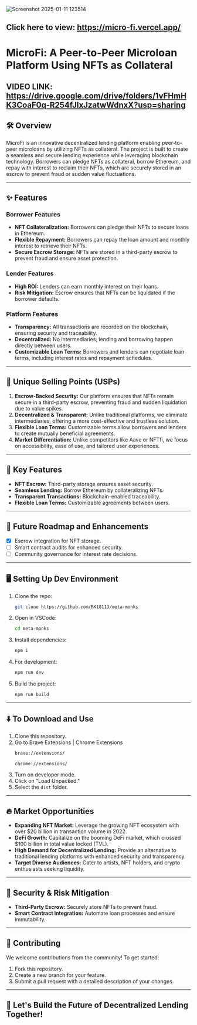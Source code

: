 
![Screenshot 2025-01-11 123514](https://github.com/user-attachments/assets/a1cea7b0-09bf-40ef-97f8-b50709f3c5b5)

## Click here to view: https://micro-fi.vercel.app/

# MicroFi: A Peer-to-Peer Microloan Platform Using NFTs as Collateral
## VIDEO LINK: https://drive.google.com/drive/folders/1vFHmHK3CoaF0q-R254fJIxJzatwWdnxX?usp=sharing
## 🛠️ Overview
MicroFi is an innovative decentralized lending platform enabling peer-to-peer microloans by utilizing NFTs as collateral. The project is built to create a seamless and secure lending experience while leveraging blockchain technology. Borrowers can pledge NFTs as collateral, borrow Ethereum, and repay with interest to reclaim their NFTs, which are securely stored in an escrow to prevent fraud or sudden value fluctuations.

---

## ✨ Features

### Borrower Features
- **NFT Collateralization:** Borrowers can pledge their NFTs to secure loans in Ethereum.
- **Flexible Repayment:** Borrowers can repay the loan amount and monthly interest to retrieve their NFTs.
- **Secure Escrow Storage:** NFTs are stored in a third-party escrow to prevent fraud and ensure asset protection.

### Lender Features
- **High ROI:** Lenders can earn monthly interest on their loans.
- **Risk Mitigation:** Escrow ensures that NFTs can be liquidated if the borrower defaults.

### Platform Features
- **Transparency:** All transactions are recorded on the blockchain, ensuring security and traceability.
- **Decentralized:** No intermediaries; lending and borrowing happen directly between users.
- **Customizable Loan Terms:** Borrowers and lenders can negotiate loan terms, including interest rates and repayment schedules.

---

## 🔑 Unique Selling Points (USPs)

1. **Escrow-Backed Security:** Our platform ensures that NFTs remain secure in a third-party escrow, preventing fraud and sudden liquidation due to value spikes.
2. **Decentralized & Transparent:** Unlike traditional platforms, we eliminate intermediaries, offering a more cost-effective and trustless solution.
3. **Flexible Loan Terms:** Customizable terms allow borrowers and lenders to create mutually beneficial agreements.
4. **Market Differentiation:** Unlike competitors like Aave or NFTfi, we focus on accessibility, ease of use, and tailored user experiences.

---

## 🌟 Key Features

- **NFT Escrow:** Third-party storage ensures asset security.
- **Seamless Lending:** Borrow Ethereum by collateralizing NFTs.
- **Transparent Transactions:** Blockchain-enabled traceability.
- **Flexible Loan Terms:** Customizable agreements between users.

---

## 🔮 Future Roadmap and Enhancements

- [x] Escrow integration for NFT storage.
- [ ] Smart contract audits for enhanced security.
- [ ] Community governance for interest rate decisions.

---

## 🖥️ Setting Up Dev Environment

1. Clone the repo:
    ```bash
    git clone https://github.com/RK18113/meta-monks
    ```
2. Open in VSCode:
    ```bash
    cd meta-monks
    ```
3. Install dependencies:
    ```bash
    npm i
    ```
4. For development:
    ```bash
    npm run dev
    ```
5. Build the project:
    ```bash
    npm run build
    ```

---

## ⬇️ To Download and Use

1. Clone this repository.
2. Go to Brave Extensions | Chrome Extensions
    ```bash
    brave://extensions/
    ```
    ```bash
    chrome://extensions/
    ```
3. Turn on developer mode.
4. Click on "Load Unpacked."
5. Select the `dist` folder.

---

## 🔥 Market Opportunities
- **Expanding NFT Market:** Leverage the growing NFT ecosystem with over $20 billion in transaction volume in 2022.
- **DeFi Growth:** Capitalize on the booming DeFi market, which crossed $100 billion in total value locked (TVL).
- **High Demand for Decentralized Lending:** Provide an alternative to traditional lending platforms with enhanced security and transparency.
- **Target Diverse Audiences:** Cater to artists, NFT holders, and crypto enthusiasts seeking liquidity.

---

## 🔐 Security & Risk Mitigation
- **Third-Party Escrow:** Securely store NFTs to prevent fraud.
- **Smart Contract Integration:** Automate loan processes and ensure immutability.

---

## 🤝 Contributing

We welcome contributions from the community! To get started:
1. Fork this repository.
2. Create a new branch for your feature.
3. Submit a pull request with a detailed description of your changes.

---

## 🚀 Let's Build the Future of Decentralized Lending Together!
